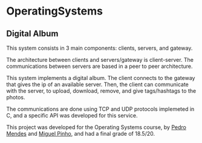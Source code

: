 # OperatingSystems

## Digital Album

This system consists in 3 main components: clients, servers, and gateway. 

The architecture between clients and servers/gateway is client-server.
The communications between servers are based in a peer to peer architecture.

This system implements a digital album. The client connects to the gateway that gives the ip of an available server. Then, the client can communicate with the server, to upload, download, remove, and give tags/hashtags to the photos.

The communications are done using TCP and UDP protocols implemeted in C, and a specific API was developed for this service.

This project was developed for the Operating Systems course, by [Pedro Mendes](https://github.com/pedrogbmendes) and [Miguel Pinho](https://github.com/miguelpinho), and had a final grade of 18.5/20.
